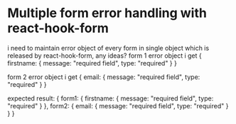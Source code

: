 
# Multiple form error handling with react-hook-form

i need to maintain error object of every form in single object which is released by react-hook-form, any ideas?
form 1 error object i get
{
firstname: {
message: "required field",
type: "required"
}
}

form 2 error object i get
{
email: {
message: "required field",
type: "required"
}
}

expected result:
{
form1: {
firstname: {
message: "required field",
type: "required"
}
},
form2: {
email: {
message: "required field",
type: "required"
}
}
}


        